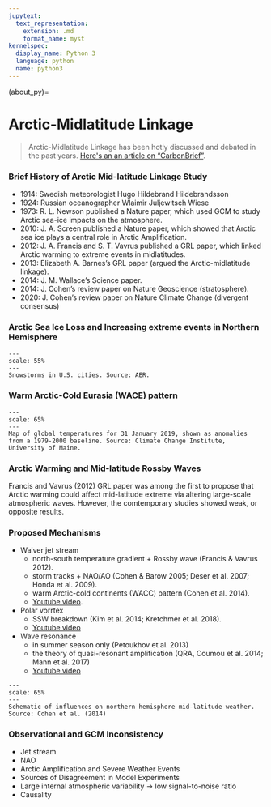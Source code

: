 ```yaml
---
jupytext:
  text_representation:
    extension: .md
    format_name: myst
kernelspec:
  display_name: Python 3
  language: python
  name: python3
---
```


(about_py)=

# Arctic-Midlatitude Linkage

> Arctic-Midlatitude Linkage has been hotly discussed and debated in the past years. [Here's an an article on “CarbonBrief”](https://www.carbonbrief.org/qa-how-is-arctic-warming-linked-to-polar-vortext-other-extreme-weather?fbclid=IwAR3IdscKbEHYVgGdkInmUMBzArEswKu51fGUOQG4OazrNg5MqXQUtQ5hWkQ).

### Brief History of Arctic Mid-latitude Linkage Study

- 1914: Swedish meteorologist Hugo Hildebrand Hildebrandsson  
- 1924: Russian oceanographer Wlaimir Juljewitsch Wiese
- 1973: R. L. Newson published a Nature paper, which used GCM to study Arctic sea-ice impacts on the atmosphere.  
- 2010: J. A. Screen published a Nature paper, which showed that Arctic sea ice plays a central role in Arctic Amplification.
- 2012: J. A. Francis and S. T. Vavrus published a GRL paper, which linked Arctic warming to extreme events in midlatitudes.
- 2013: Elizabeth A. Barnes’s GRL paper (argued the Arctic-midlatitude linkage).
- 2014: J. M. Wallace’s Science paper.
- 2014: J. Cohen’s review paper on Nature Geoscience (stratosphere).
- 2020: J. Cohen’s review paper on Nature Climate Change (divergent consensus)

### Arctic Sea Ice Loss and Increasing extreme events in Northern Hemisphere

```{figure} /_static/lecture_specific/figures/extreme_us.png
---
scale: 55%
---
Snowstorms in U.S. cities. Source: AER.
```

### Warm Arctic-Cold Eurasia (WACE) pattern

```{figure} /_static/lecture_specific/figures/wace.jpeg
---
scale: 65%
---
Map of global temperatures for 31 January 2019, shown as anomalies from a 1979-2000 baseline. Source: Climate Change Institute, University of Maine.
```
### Arctic Warming and Mid-latitude Rossby Waves

Francis and  Vavrus (2012) GRL paper was among the first to propose that Arctic warming could affect mid-latitude extreme 
via altering large-scale atmospheric waves. However, the comtemporary studies showed weak, or opposite results.

### Proposed Mechanisms

- Waiver jet stream
  - north-south temperature gradient + Rossby wave (Francis & Vavrus 2012).
  - storm tracks + NAO/AO (Cohen & Barow 2005; Deser et al. 2007; Honda et al. 2009).
  - warm Arctic-cold continents (WACC) pattern (Cohen et al. 2014).
  - [Youtube video](https://www.youtube.com/watch?v=TuHdPvnu3Ds&feature=emb_logo).
- Polar vorrtex 
  - SSW breakdown (Kim et al. 2014; Kretchmer et al. 2018).
  - [Youtube video](https://www.youtube.com/watch?v=2YaLbJIycVE&feature=emb_logo)
- Wave resonance
  - in summer season only (Petoukhov et al. 2013)
  - the theory of quasi-resonant amplification (QRA, Coumou et al. 2014; Mann et al. 2017)
  - [Youtube video](https://www.youtube.com/watch?v=5cQ2q5ulSqY&feature=emb_logo)

```{figure} /_static/lecture_specific/figures/schematic.jpeg
---
scale: 65%
---
Schematic of influences on northern hemisphere mid-latitude weather. Source: Cohen et al. (2014)
```

### Observational and GCM Inconsistency

- Jet stream
- NAO
- Arctic Amplification and Severe Weather Events
- Sources of Disagreement in Model Experiments
- Large internal atmospheric variability -> low signal-to-noise ratio
- Causality



